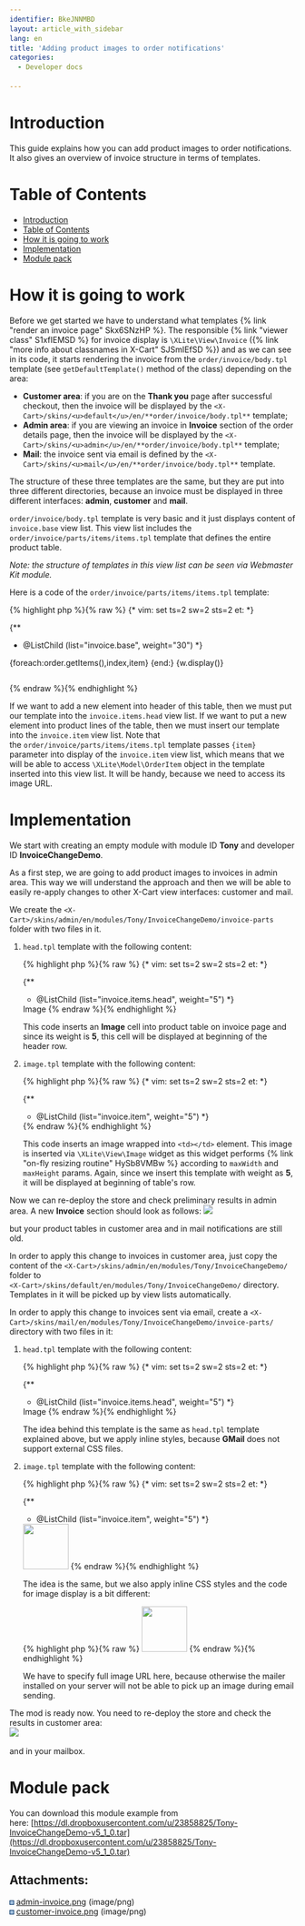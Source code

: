 ```yaml
---
identifier: BkeJNNMBD
layout: article_with_sidebar
lang: en
title: 'Adding product images to order notifications'
categories:
  - Developer docs

---
```



# Introduction

This guide explains how you can add product images to order notifications. It also gives an overview of invoice structure in terms of templates.

# Table of Contents

*   [Introduction](#introduction)
*   [Table of Contents](#table-of-contents)
*   [How it is going to work](#how-it-is-going-to-work)
*   [Implementation](#implementation)
*   [Module pack](#module-pack)

# How it is going to work

Before we get started we have to understand what templates {% link "render an invoice page" Skx6SNzHP %}. The responsible {% link "viewer class" S1xfIEMSD %} for invoice display is `\XLite\View\Invoice` ({% link "more info about classnames in X-Cart" SJSmIEfSD %}) and as we can see in its code, it starts rendering the invoice from the `order/invoice/body.tpl` template (see `getDefaultTemplate()` method of the class) depending on the area:

*   **Customer area**: if you are on the **Thank you** page after successful checkout, then the invoice will be displayed by the `<X-Cart>/skins/<u>default</u>/en/**order/invoice/body.tpl**` template;
*   **Admin area**: if you are viewing an invoice in **Invoice** section of the order details page, then the invoice will be displayed by the `<X-Cart>/skins/<u>admin</u>/en/**order/invoice/body.tpl**` template;
*   **Mail**: the invoice sent via email is defined by the `<X-Cart>/skins/<u>mail</u>/en/**order/invoice/body.tpl**` template.

The structure of these three templates are the same, but they are put into three different directories, because an invoice must be displayed in three different interfaces: **admin**, **customer** and **mail**. 

`order/invoice/body.tpl` template is very basic and it just displays content of `invoice.base` view list. This view list includes the `order/invoice/parts/items/items.tpl` template that defines the entire product table.

_Note: the structure of templates in this view list can be seen via Webmaster Kit module._

Here is a code of the `order/invoice/parts/items/items.tpl` template: 

{% highlight php %}{% raw %}
{* vim: set ts=2 sw=2 sts=2 et: *}

{**
 * @ListChild (list="invoice.base", weight="30")
 *}

<table cellspacing="0" class="items">
  <tr><list name="invoice.items.head" /></tr>
  {foreach:order.getItems(),index,item}
  <tr><list name="invoice.item" item="{item}" /></tr>
  {end:}
  <tr FOREACH="getViewList(#invoice.items#),w">{w.display()}</tr>
</table>
{% endraw %}{% endhighlight %}

If we want to add a new element into header of this table, then we must put our template into the `invoice.items.head` view list. If we want to put a new element into product lines of the table, then we must insert our template into the `invoice.item` view list. Note that the `order/invoice/parts/items/items.tpl` template passes `{item}` parameter into display of the `invoice.item` view list, which means that we will be able to access `\XLite\Model\OrderItem` object in the template inserted into this view list. It will be handy, because we need to access its image URL.

# Implementation

We start with creating an empty module with module ID **Tony** and developer ID **InvoiceChangeDemo**.

As a first step, we are going to add product images to invoices in admin area. This way we will understand the approach and then we will be able to easily re-apply changes to other X-Cart view interfaces: customer and mail.

We create the `<X-Cart>/skins/admin/en/modules/Tony/InvoiceChangeDemo/invoice-parts` folder with two files in it.

1.  `head.tpl` template with the following content: 

    {% highlight php %}{% raw %}
    {* vim: set ts=2 sw=2 sts=2 et: *}

    {**
     * @ListChild (list="invoice.items.head", weight="5")
     *}
    <th class="item">Image</th>
    {% endraw %}{% endhighlight %}

    This code inserts an **Image** cell into product table on invoice page and since its weight is **5**, this cell will be displayed at beginning of the header row.

2.  `image.tpl` template with the following content: 

    {% highlight php %}{% raw %}
    {* vim: set ts=2 sw=2 sts=2 et: *}

    {**
     * @ListChild (list="invoice.item", weight="5")
     *}

    <td class="item"><widget class="\XLite\View\Image" image="{item.getImage()}" maxWidth="80" maxHeight="80" /></td>
    {% endraw %}{% endhighlight %}

    This code inserts an image wrapped into `<td></td>` element. This image is inserted via `\XLite\View\Image` widget as this widget performs {% link "on-fly resizing routine" HySb8VMBw %} according to `maxWidth` and `maxHeight` params. Again, since we insert this template with weight as **5**, it will be displayed at beginning of table's row.

Now we can re-deploy the store and check preliminary results in admin area. A new **Invoice** section should look as follows: ![]({{site.baseurl}}/attachments/8225446/8356205.png)

but your product tables in customer area and in mail notifications are still old.

In order to apply this change to invoices in customer area, just copy the content of the `<X-Cart>/skins/admin/en/modules/Tony/InvoiceChangeDemo/` folder to   
`<X-Cart>/skins/default/en/modules/Tony/InvoiceChangeDemo/` directory. Templates in it will be picked up by view lists automatically.

In order to apply this change to invoices sent via email, create a `<X-Cart>/skins/mail/en/modules/Tony/InvoiceChangeDemo/invoice-parts/` directory with two files in it:

1.  `head.tpl` template with the following content: 

    {% highlight php %}{% raw %}
    {* vim: set ts=2 sw=2 sts=2 et: *}

    {**
     * @ListChild (list="invoice.items.head", weight="5")
     *}

    <th style="border-width:1px;border-collapse: collapse;border-spacing: 0px;border-style: solid;border-color: #c4c4c4;text-align: left;background: #f9f9f9 none;font-weight: normal;padding: 12px 22px;white-space: nowrap;color: #000000;font-size: 16px;">Image</th>
    {% endraw %}{% endhighlight %}

    The idea behind this template is the same as `head.tpl` template explained above, but we apply inline styles, because **GMail** does not support external CSS files.

2.  `image.tpl` template with the following content: 

    {% highlight php %}{% raw %}
    {* vim: set ts=2 sw=2 sts=2 et: *}

    {**
     * @ListChild (list="invoice.item", weight="5")
     *}

    <td style="text-align: center;vertical-align: top;border-width:1px;border-collapse: collapse;border-spacing: 0px;border-style: solid;border-color: #c4c4c4;padding: 10px 20px;vertical-align: top;"><img src="{item.getImageURL()}" width="80" height="80" /></td>
    {% endraw %}{% endhighlight %}

    The idea is the same, but we also apply inline CSS styles and the code for image display is a bit different: 

    {% highlight php %}{% raw %}
    <img src="{item.getImageURL()}" width="80" height="80" />
    {% endraw %}{% endhighlight %}

    We have to specify full image URL here, because otherwise the mailer installed on your server will not be able to pick up an image during email sending.

The mod is ready now. You need to re-deploy the store and check the results in customer area:  
![]({{site.baseurl}}/attachments/8225446/8356206.png)

and in your mailbox.

# Module pack

You can download this module example from here: [https://dl.dropboxusercontent.com/u/23858825/Tony-InvoiceChangeDemo-v5_1_0.tar](https://dl.dropboxusercontent.com/u/23858825/Tony-InvoiceChangeDemo-v5_1_0.tar)

## Attachments:

![](images/icons/bullet_blue.gif) [admin-invoice.png]({{site.baseurl}}/attachments/8225446/8356205.png) (image/png)  
![](images/icons/bullet_blue.gif) [customer-invoice.png]({{site.baseurl}}/attachments/8225446/8356206.png) (image/png)